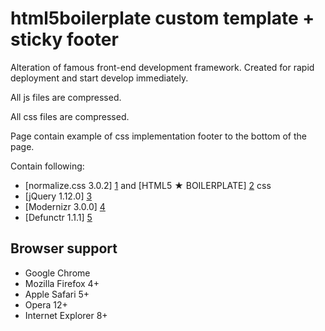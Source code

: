 
html5boilerplate custom template + sticky footer
================================================

Alteration of famous front-end development framework.
Created for rapid deployment and start develop immediately.

All js files are compressed.

All css files are compressed.

Page contain example of css implementation footer to the bottom of the page.

Contain following:

* [normalize.css 3.0.2] [1] and [HTML5 ★ BOILERPLATE] [2] css
* [jQuery 1.12.0] [3]
* [Modernizr 3.0.0] [4]
* [Defunctr 1.1.1] [5]

[1]: http://necolas.github.com/normalize.css/        "normalize.css"
[2]: http://html5boilerplate.com/        "HTML5 ★ BOILERPLATE"
[3]: http://jquery.com/  "jQuery"
[4]: http://modernizr.com/    "Modernizr"
[5]: https://github.com/victoriafrench/defunctr    "Defunctr"


## Browser support

* Google Chrome
* Mozilla Firefox 4+
* Apple Safari 5+
* Opera 12+
* Internet Explorer 8+